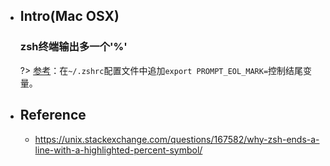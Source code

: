 * ## Intro(Mac OSX)

    ### zsh终端输出多一个'%'
    ?> [参考](https://unix.stackexchange.com/questions/167582/why-zsh-ends-a-line-with-a-highlighted-percent-symbol/)：在`~/.zshrc`配置文件中追加`export PROMPT_EOL_MARK=`控制结尾变量。

* ## Reference

    * https://unix.stackexchange.com/questions/167582/why-zsh-ends-a-line-with-a-highlighted-percent-symbol/